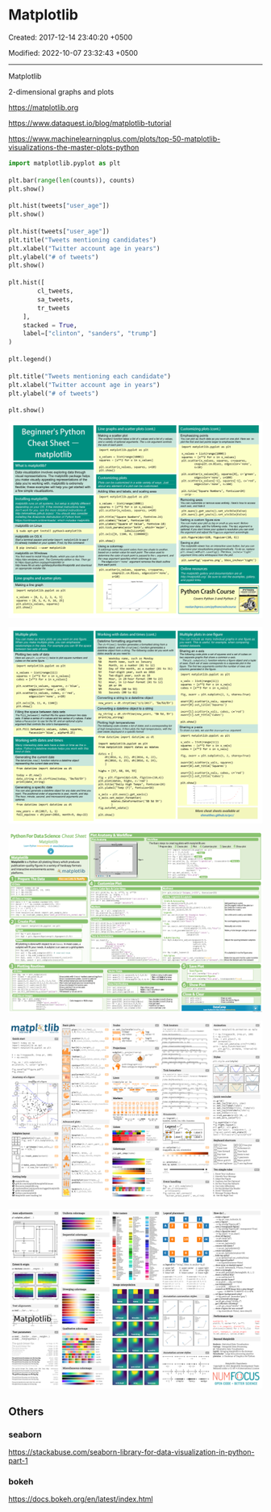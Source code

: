 # Matplotlib

Created: 2017-12-14 23:40:20 +0500

Modified: 2022-10-07 23:32:43 +0500

---

Matplotlib

2-dimensional graphs and plots

<https://matplotlib.org>


<https://www.dataquest.io/blog/matplotlib-tutorial>

<https://www.machinelearningplus.com/plots/top-50-matplotlib-visualizations-the-master-plots-python>

```python
import matplotlib.pyplot as plt

plt.bar(range(len(counts)), counts)
plt.show()

plt.hist(tweets["user_age"])
plt.show()

plt.hist(tweets["user_age"])
plt.title("Tweets mentioning candidates")
plt.xlabel("Twitter account age in years")
plt.ylabel("# of tweets")
plt.show()

plt.hist([
        cl_tweets,
        sa_tweets,
        tr_tweets
    ],
    stacked = True,
    label=["clinton", "sanders", "trump"]
)

plt.legend()

plt.title("Tweets mentioning each candidate")
plt.xlabel("Twitter account age in years")
plt.ylabel("# of tweets")

plt.show()
```

![matplotlib](media/Data-Visualization_Matplotlib-image1.png)

![Plotting](media/Data-Visualization_Matplotlib-image2.png)

![Plot](media/Data-Visualization_Matplotlib-image3.png)


![plot](media/Data-Visualization_Matplotlib-image4.png)

![plot](media/Data-Visualization_Matplotlib-image5.png)

## Others
### seaborn

<https://stackabuse.com/seaborn-library-for-data-visualization-in-python-part-1>

### bokeh

<https://docs.bokeh.org/en/latest/index.html>



